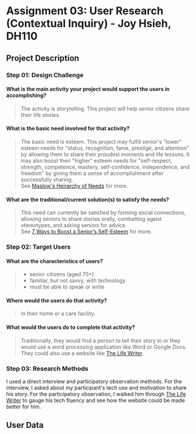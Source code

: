 # Assignment 03: User Research (Contextual Inquiry) - Joy Hsieh, DH110
## Project Description

### Step 01: Design Challenge
#### What is the main activity your project would support the users in accomplishing?
> The activity is storytelling. This project will help senior citizens share their life stories.
#### What is the basic need involved for that activity?
> The basic need is esteem. This project may fulfill senior's "lower" esteem needs for "status, recognition, fame, prestige, and attention" by allowing them to share their proudest moments and life lessons. It may also boost their "higher" esteem needs for "self-respect, strength, competence, mastery, self-confidence, independence, and freedom" by giving them a sense of accomplishment after successfully sharing.
> <br> See [Maslow's Heirarchy of Needs](https://en.wikipedia.org/wiki/Maslow's_hierarchy_of_needs) for more.
#### What are the traditional/current solution(s) to satisfy the needs?
> This need can currently be satisfied by forming social connections, allowing seniors to share stories orally, combatting ageist stereotypes, and asking seniors for advice.
> <br> See [7 Ways to Boost a Senior’s Self-Esteem](https://www.aegisliving.com/resource-center/7-ways-to-boost-a-seniors-self-esteem/) for more.

### Step 02: Target Users
#### What are the characteristics of users?
> * senior citizens (aged 70+)
> * familiar, but not savvy, with technology
> * must be able to speak or write
#### Where would the users do that activity?
> In their home or a care facility.
#### What would the users do to complete that activity?
> Traditionally, they would find a person to tell their story to or they would use a word processing application like Word or Google Docs. They could also use a website like [The Life Writer](https://www.thelifewriter.com).

### Step 03: Research Methods
I used a direct interview and participatory observation methods. For the interview, I asked about my participant's tech use and motivation to share his story. For the participatory observation, I walked him through [The Life Writer](https://www.thelifewriter.com) to gauge his tech fluency and see how the website could be made better for him.

## User Data
